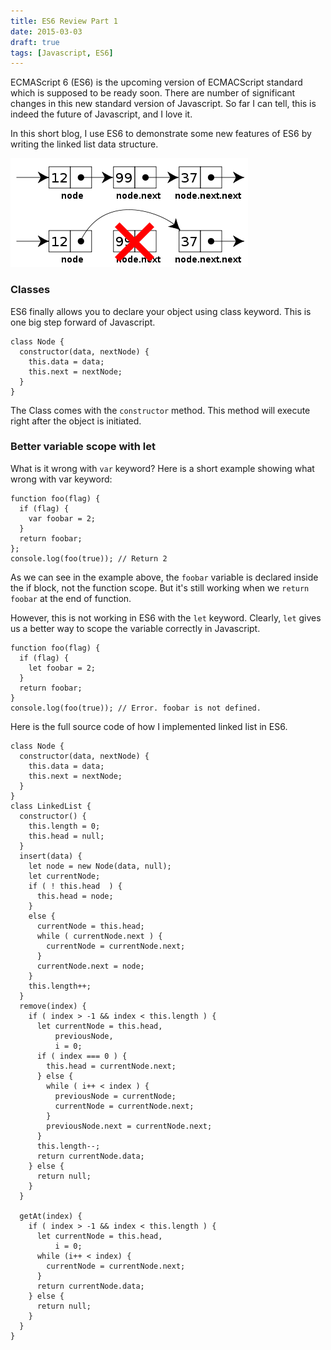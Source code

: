 ```yaml
---
title: ES6 Review Part 1
date: 2015-03-03
draft: true
tags: [Javascript, ES6]
---
```


ECMAScript 6 (ES6) is the upcoming version of ECMACScript standard which is
supposed to be ready soon. There are number of significant changes in
this new standard version of Javascript. So far I can tell, this is indeed the
future of Javascript, and I love it.

In this short blog, I use ES6 to demonstrate some new features of ES6 by writing
the linked list data structure.

<div class="center"><img src="/img/LinkedLists-deletingnode.png" alt="Linked List" /></div>

### Classes ###
ES6 finally allows you to declare your object using class keyword. This is one
big step forward of Javascript.

    class Node {
      constructor(data, nextNode) {
        this.data = data;
        this.next = nextNode;
      }
    }

The Class comes with the `constructor` method. This method will execute right
after the object is initiated.

### Better variable scope with let ###
What is it wrong with `var` keyword? Here is a short example showing what wrong
with var keyword:

    function foo(flag) {
      if (flag) {
        var foobar = 2;
      }
      return foobar;
    };
    console.log(foo(true)); // Return 2

As we can see in the example above, the `foobar` variable is declared inside the
if block, not the function scope. But it's still working when we `return foobar`
at the end of function.

However, this is not working in ES6 with the `let` keyword. Clearly, `let` gives us a better way to scope the variable correctly in
Javascript.

    function foo(flag) {
      if (flag) {
        let foobar = 2;
      }
      return foobar;
    }
    console.log(foo(true)); // Error. foobar is not defined.


Here is the full source code of how I implemented linked list in ES6.

    class Node {
      constructor(data, nextNode) {
        this.data = data;
        this.next = nextNode;
      }
    }
    class LinkedList {
      constructor() {
        this.length = 0;
        this.head = null;
      }
      insert(data) {
        let node = new Node(data, null);
        let currentNode;
        if ( ! this.head  ) {
          this.head = node;
        }
        else {
          currentNode = this.head;
          while ( currentNode.next ) {
            currentNode = currentNode.next;
          }
          currentNode.next = node;
        }
        this.length++;
      }
      remove(index) {
        if ( index > -1 && index < this.length ) {
          let currentNode = this.head,
              previousNode,
              i = 0;
          if ( index === 0 ) {
            this.head = currentNode.next;
          } else {
            while ( i++ < index ) {
              previousNode = currentNode;
              currentNode = currentNode.next;
            }
            previousNode.next = currentNode.next;
          }
          this.length--;
          return currentNode.data;
        } else {
          return null;
        }
      }

      getAt(index) {
        if ( index > -1 && index < this.length ) {
          let currentNode = this.head,
              i = 0;
          while (i++ < index) {
            currentNode = currentNode.next;
          }
          return currentNode.data;
        } else {
          return null;
        }
      }
    }


